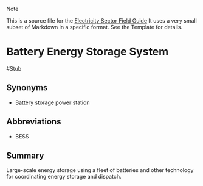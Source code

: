 > [!NOTE] 
> This is a source file for the [Electricity Sector Field Guide](https://grahamlea.github.io/Electricity-Sector-Field-Guide/)
> It uses a very small subset of Markdown in a specific format. See the Template for details.

# Battery Energy Storage System
#Stub

## Synonyms
- Battery storage power station

## Abbreviations
- BESS


## Summary

Large-scale energy storage using a fleet of batteries and other technology for coordinating energy storage
and dispatch.

